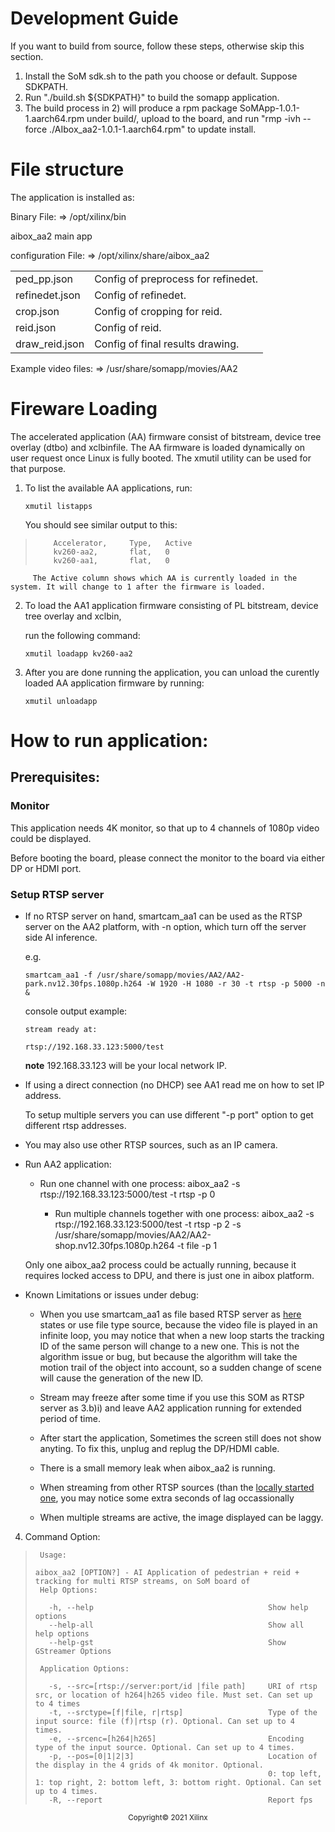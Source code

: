 
# Development Guide

   If you want to build from source, follow these steps, otherwise skip this section.

   1) Install the SoM sdk.sh to the path you choose or default. Suppose SDKPATH.
   2) Run "./build.sh ${SDKPATH}" to build the somapp application.
   3) The build process in 2) will produce a rpm package SoMApp-1.0.1-1.aarch64.rpm under build/, upload to the board,
      and run "rmp -ivh --force ./AIbox_aa2-1.0.1-1.aarch64.rpm" to update install.


# File structure

The application is installed as:

Binary File: => /opt/xilinx/bin

aibox_aa2                   main app

configuration File: => /opt/xilinx/share/aibox_aa2

|||
|-|-|
|ped_pp.json   |Config of preprocess for refinedet.
| refinedet.json   |           Config of refinedet.
| crop.json        |           Config of cropping for reid.
| reid.json        |           Config of reid.
| draw_reid.json   |           Config of final results drawing.

Example video files: => /usr/share/somapp/movies/AA2

# Fireware Loading

The accelerated application (AA) firmware consist of bitstream, device tree overlay (dtbo) and xclbinfile. The AA firmware is loaded dynamically on user request once Linux is fully booted. The xmutil utility can be used for that purpose.
   1. To list the available AA applications, run:

         `xmutil listapps`

         You should see similar output to this:

>         Accelerator,     Type,   Active
>         kv260-aa2,       flat,   0
>         kv260-aa1,       flat,   0

         The Active column shows which AA is currently loaded in the system. It will change to 1 after the firmware is loaded.

   2. To load the AA1 application firmware consisting of PL bitstream, device tree overlay and xclbin,

         run the following command:

         `xmutil loadapp kv260-aa2`

   3. After you are done running the application, you can unload the curently loaded AA application firmware by running:

         `xmutil unloadapp`

# How to run application:

## Prerequisites:

### Monitor

This application needs 4K monitor, so that up to 4 channels of 1080p video could be displayed.

Before booting the board, please connect the monitor to the board via either DP or HDMI port.

### Setup RTSP server

   * If no RTSP server on hand, smartcam_aa1 can be used as the RTSP server on the AA2 platform, with -n option, which turn off the server side AI inference.

      e.g. 

      `smartcam_aa1 -f /usr/share/somapp/movies/AA2/AA2-park.nv12.30fps.1080p.h264 -W 1920 -H 1080 -r 30 -t rtsp -p 5000 -n &`

      console output example:

      `stream ready at:`

      `rtsp://192.168.33.123:5000/test`

      **note** 192.168.33.123 will be your local network IP.

   * If using a direct connection (no DHCP) see AA1 read me on how to set IP address.

     To setup multiple servers you can use different "-p port" option to get different rtsp addresses.

   * You may also use other RTSP sources, such as an IP camera. 

   * Run AA2 application:

      * Run one channel with one process:
         aibox_aa2 -s rtsp://192.168.33.123:5000/test -t rtsp -p 0 

         * Run multiple channels together with one process:
               aibox_aa2 -s rtsp://192.168.33.123:5000/test -t rtsp -p 2 
                         -s /usr/share/somapp/movies/AA2/AA2-shop.nv12.30fps.1080p.h264 -t file -p 1

       Only one aibox_aa2 process could be actually running, because it requires locked access to DPU, and there is just one in aibox platform.

   * Known Limitations or issues under debug:

      * When you use smartcam_aa1 as file based RTSP server as [here](#Setup-RTSP-server) states or use file type source, because the video file is played in an infinite loop, you may notice that when a new loop starts the tracking ID of the same person will change to a new one. This is not the algorithm issue or bug, but because the algorithm will take the motion trail of the object into account, so a sudden change of scene will cause the generation of the new ID.

      * Stream may freeze after some time if you use this SOM as RTSP server as 3.b)i) and leave AA2 application running for extended period of time.

      * After start the application, Sometimes the screen still does not show anyting. To fix this, unplug and replug the DP/HDMI cable.

      * There is a small memory leak when aibox_aa2 is running.

      * When streaming from other RTSP sources (than the [locally started one](#setup-rtsp-server), you may notice some extra seconds of lag occassionally

      * When multiple streams are active, the image displayed can be laggy. 

4. Command Option:

>      Usage:
>
>     aibox_aa2 [OPTION?] - AI Application of pedestrian + reid + tracking for multi RTSP streams, on SoM board of 
>      Help Options:
>
>        -h, --help                                       Show help options
>        --help-all                                       Show all help options
>        --help-gst                                       Show GStreamer Options
>
>      Application Options:
>
>        -s, --src=[rtsp://server:port/id |file path]     URI of rtsp src, or location of h264|h265 video file. Must set. Can set up to 4 times
>        -t, --srctype=[f|file, r|rtsp]                   Type of the input source: file (f)|rtsp (r). Optional. Can set up to 4 times.
>        -e, --srcenc=[h264|h265]                         Encoding type of the input source. Optional. Can set up to 4 times.
>        -p, --pos=[0|1|2|3]                              Location of the display in the 4 grids of 4k monitor. Optional. 
>                                                         0: top left, 1: top right, 2: bottom left, 3: bottom right. Optional. Can set up to 4 times.
>        -R, --report                                     Report fps


<p align="center"><sup>Copyright&copy; 2021 Xilinx</sup></p>
